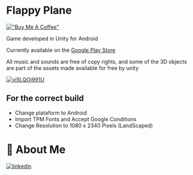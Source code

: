 # Flappy Plane
[!["Buy Me A Coffee"](https://www.buymeacoffee.com/assets/img/custom_images/orange_img.png)](https://www.paypal.com/donate/?hosted_button_id=GMD6A9Y3XKJ2S)

Game developed in Unity for Android

Currently available on the [Google Play Store](https://play.google.com/store/apps/details?id=com.RPCompany.FlappyPlane)

All music and sounds are free of copy rights, and some of the 3D objects are part of the assets made available for free by unity


[![vi5LQOj991U](https://img.youtube.com/vi/3nYdP8KV63I/hqdefault.jpg)](https://www.youtube.com/watch?v=3nYdP8KV63I)

## For the correct build

- Change plataform to Android
- Import TPM Fonts and Accept Google Conditions
- Change Resolution to 1080 x 2340 Pixels (LandScaped)


# 🚀 About Me

[![linkedin](https://img.shields.io/badge/linkedin-0A66C2?style=for-the-badge&logo=linkedin&logoColor=white)](https://www.linkedin.com/in/rfpinto/)
